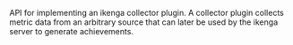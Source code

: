 API for implementing an ikenga collector plugin. A collector plugin collects metric data from an arbitrary source that can later be used by the ikenga server
to generate achievements.